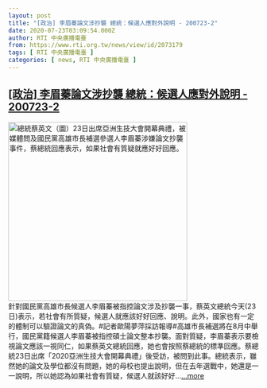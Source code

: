 ```yaml
---
layout: post
title: "[政治] 李眉蓁論文涉抄襲 總統：候選人應對外說明 - 200723-2"
date: 2020-07-23T03:09:54.000Z
author: RTI 中央廣播電臺
from: https://www.rti.org.tw/news/view/id/2073179
tags: [ RTI 中央廣播電臺 ]
categories: [ news, RTI 中央廣播電臺 ]
---
```

<!--1595473794000-->
[[政治] 李眉蓁論文涉抄襲 總統：候選人應對外說明 - 200723-2](https://www.rti.org.tw/news/view/id/2073179)
------

<div>
<img src="https://static.rti.org.tw/assets/thumbnails/2020/07/23/20200723000020M.jpg" width="360" alt="總統蔡英文（圖）23日出席亞洲生技大會開幕典禮，被媒體問及國民黨高雄市長補選參選人李眉蓁涉嫌論文抄襲事件，蔡總統回應表示，如果社會有質疑就應好好回應。" title="總統蔡英文（圖）23日出席亞洲生技大會開幕典禮，被媒體問及國民黨高雄市長補選參選人李眉蓁涉嫌論文抄襲事件，蔡總統回應表示，如果社會有質疑就應好好回應。"><br>針對國民黨高雄市長候選人李眉蓁被指控論文涉及抄襲一事，蔡英文總統今天(23日)表示，若社會有所質疑，候選人就應該好好回應、說明。此外，國家也有一定的體制可以驗證論文的真偽。#記者歐陽夢萍採訪報導#高雄市長補選將在8月中舉行，國民黨籍候選人李眉蓁被指控碩士論文整本抄襲。面對質疑，李眉蓁表示要檢視論文應該一視同仁，如果蔡英文總統回應，她也會按照蔡總統的標準回應。蔡總統23日出席「2020亞洲生技大會開幕典禮」後受訪，被問到此事。總統表示，雖然她的論文及學位都沒有問題，她的母校也提出說明，但在去年選戰中，她還是一一說明，所以她認為如果社會有質疑，候選人就該好好...<a target="_blank" href="https://www.rti.org.tw/news/view/id/2073179">...more</a>
</div>
